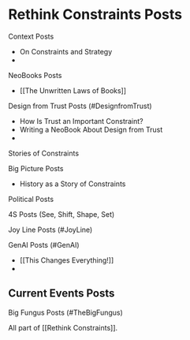 # Rethink Constraints Posts

Context Posts
- On Constraints and Strategy
- 

NeoBooks Posts
- [[The Unwritten Laws of Books]]

Design from Trust Posts (#DesignfromTrust)
- How Is Trust an Important Constraint?
- Writing a NeoBook About Design from Trust
- 

Stories of Constraints

Big Picture Posts
- History as a Story of Constraints

Political Posts 

4S Posts (See, Shift, Shape, Set)

Joy Line Posts (#JoyLine) 

GenAI Posts (#GenAI)
- [[This Changes Everything!]]
- 

Current Events Posts 
- 

Big Fungus Posts (#TheBigFungus)


All part of [[Rethink Constraints]].